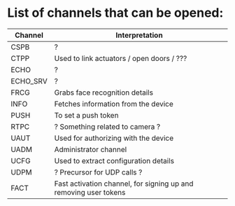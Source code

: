 # List of channels that can be opened:

| Channel  | Interpretation                                                   |
|----------|------------------------------------------------------------------|
| CSPB     | ?                                                                |
| CTPP     | Used to link actuators / open doors / ???                        |
| ECHO     | ?                                                                |
| ECHO_SRV | ?                                                                |
| FRCG     | Grabs face recognition details                                   |
| INFO     | Fetches information from the device                              |
| PUSH     | To set a push token                                              |
| RTPC     | ? Something related to camera ?                                  |
| UAUT     | Used for authorizing with the device                             |
| UADM     | Administrator channel                                            |
| UCFG     | Used to extract configuration details                            |
| UDPM     | ? Precursor for UDP calls ?                                      |
| FACT     | Fast activation channel, for signing up and removing user tokens |
